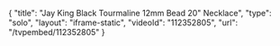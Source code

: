 {
    "title": "Jay King Black Tourmaline 12mm Bead 20\" Necklace",
    "type": "solo",
    "layout": "iframe-static",
    "videoId": "112352805",
    "url": "\/tvpembed\/112352805"
}